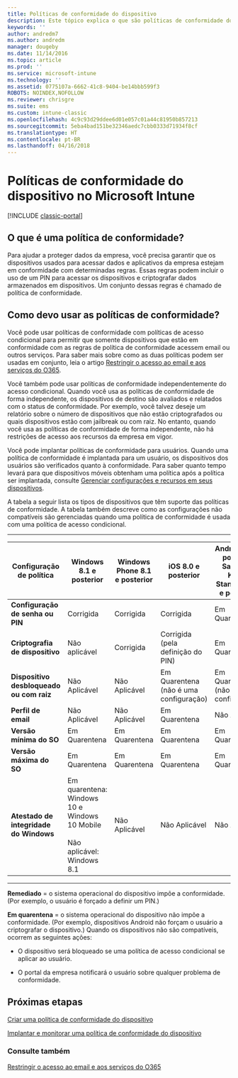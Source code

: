 ```yaml
---
title: Políticas de conformidade do dispositivo
description: Este tópico explica o que são políticas de conformidade do dispositivo e como elas funcionam.
keywords: ''
author: andredm7
ms.author: andredm
manager: dougeby
ms.date: 11/14/2016
ms.topic: article
ms.prod: ''
ms.service: microsoft-intune
ms.technology: ''
ms.assetid: 0775107a-6662-41c8-9404-be14bbb599f3
ROBOTS: NOINDEX,NOFOLLOW
ms.reviewer: chrisgre
ms.suite: ems
ms.custom: intune-classic
ms.openlocfilehash: 4c9c93d29ddee6d01e057c01a44c81950b857213
ms.sourcegitcommit: 5eba4bad151be32346aedc7cbb0333d71934f8cf
ms.translationtype: HT
ms.contentlocale: pt-BR
ms.lasthandoff: 04/16/2018
---
```

# <a name="device-compliance-policies-in-microsoft-intune"></a>Políticas de conformidade do dispositivo no Microsoft Intune

[!INCLUDE [classic-portal](../includes/classic-portal.md)]

## <a name="what-is-a-compliance-policy"></a>O que é uma política de conformidade?
Para ajudar a proteger dados da empresa, você precisa garantir que os dispositivos usados para acessar dados e aplicativos da empresa estejam em conformidade com determinadas regras. Essas regras podem incluir o uso de um PIN para acessar os dispositivos e criptografar dados armazenados em dispositivos. Um conjunto dessas regras é chamado de política de conformidade.

## <a name="how-should-i-use-compliance-policies"></a>Como devo usar as políticas de conformidade?
Você pode usar políticas de conformidade com políticas de acesso condicional para permitir que somente dispositivos que estão em conformidade com as regras de política de conformidade acessem email ou outros serviços. Para saber mais sobre como as duas políticas podem ser usadas em conjunto, leia o artigo [Restringir o acesso ao email e aos serviços do O365](restrict-access-to-email-and-o365-services-with-microsoft-intune.md).

Você também pode usar políticas de conformidade independentemente do acesso condicional. Quando você usa as políticas de conformidade de forma independente, os dispositivos de destino são avaliados e relatados com o status de conformidade. Por exemplo, você talvez deseje um relatório sobre o número de dispositivos que não estão criptografados ou quais dispositivos estão com jailbreak ou com raiz. No entanto, quando você usa as políticas de conformidade de forma independente, não há restrições de acesso aos recursos da empresa em vigor.

Você pode implantar políticas de conformidade para usuários. Quando uma política de conformidade é implantada para um usuário, os dispositivos dos usuários são verificados quanto à conformidade.
Para saber quanto tempo levará para que dispositivos móveis obtenham uma política após a política ser implantada, consulte [Gerenciar configurações e recursos em seus dispositivos](/intune-classic/deploy-use/manage-settings-and-features-on-your-devices-with-microsoft-intune-policies#frequently-asked-questions-about-intune-policies).

A tabela a seguir lista os tipos de dispositivos que têm suporte das políticas de conformidade. A tabela também descreve como as configurações não compatíveis são gerenciadas quando uma política de conformidade é usada com uma política de acesso condicional.

-----------------------------

|Configuração de política| Windows 8.1 e posterior| Windows Phone 8.1 e posterior| iOS 8.0 e posterior|Android 4.0 e posterior<br/>Samsung KNOX Standard 4.0 e posterior|
|-----|----|----|----|----|
|**Configuração de senha ou PIN** |Corrigida|Corrigida|Corrigida|Em Quarentena|
|**Criptografia de dispositivo**|Não aplicável|Corrigida|Corrigida (pela definição do PIN)|Em Quarentena|
|**Dispositivo desbloqueado ou com raiz**|Não Aplicável|Não Aplicável|Em Quarentena (não é uma configuração)|Em Quarentena (não é uma configuração)|
|**Perfil de email**|Não Aplicável|Não Aplicável|Em Quarentena|Não Aplicável|
|**Versão mínima do SO**|Em Quarentena|Em Quarentena|Em Quarentena|Em Quarentena|
|**Versão máxima do SO**|Em Quarentena|Em Quarentena|Em Quarentena|Em Quarentena|
|**Atestado de integridade do Windows**|Em quarentena: Windows 10 e Windows 10 Mobile<br /><br />Não aplicável: Windows 8.1|Não Aplicável|Não Aplicável|Não Aplicável|

------------------------------

**Remediado** = o sistema operacional do dispositivo impõe a conformidade. (Por exemplo, o usuário é forçado a definir um PIN.)

**Em quarentena** = o sistema operacional do dispositivo não impõe a conformidade. (Por exemplo, dispositivos Android não forçam o usuário a criptografar o dispositivo.) Quando os dispositivos não são compatíveis, ocorrem as seguintes ações:

-   O dispositivo será bloqueado se uma política de acesso condicional se aplicar ao usuário.

-   O portal da empresa notificará o usuário sobre qualquer problema de conformidade.

## <a name="next-steps"></a>Próximas etapas
[Criar uma política de conformidade do dispositivo](create-a-device-compliance-policy-in-microsoft-intune.md)

[Implantar e monitorar uma política de conformidade do dispositivo](deploy-and-monitor-a-device-compliance-policy-in-microsoft-intune.md)

### <a name="see-also"></a>Consulte também
[Restringir o acesso ao email e aos serviços do O365](restrict-access-to-email-and-o365-services-with-microsoft-intune.md)
